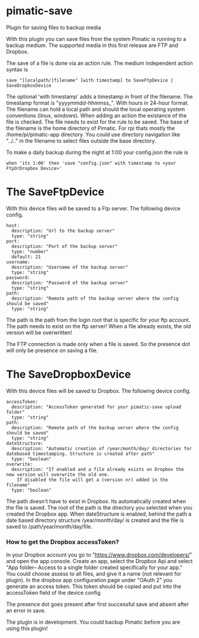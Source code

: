 # pimatic-save
Plugin for saving files to backup media

With this plugin you can save files from the system Pimatic is running to a backup medium. The supported media in this first release are FTP and Dropbox.

The save of a file is done via an action rule. The medium independent action syntax is
```
save "[localpath/]filename" [with timestamp] to SaveFtpDevice | SaveDropboxDevice
```

The optional 'with timestamp' adds a timestamp in front of the filename.
The timestamp format is "yyyymmdd-hhmmss_". With hours in 24-hour format.
The filename can hold a local path and should the local operating system conventions (linux, windows). When adding an action the existance of the file is checked. The file needs to exist for the rule to be saved.
The base of the filename is the home directory of Pimatic. For rpi thats mostly the /home/pi/pimatic-app directory. You could use directory navigation like "../.." in the filename to select files outside the base directory.

To make a daily backup during the night at 1:00 your config.json the rule is

```
when 'its 1:00' then 'save "config.json" with timestamp to <your FtpOrDropbox Device>'
```

# The SaveFtpDevice

With this device files will be saved to a Ftp server.
The following device config.

```
host:
  description: "Url to the backup server"
  type: "string"
port:
  description: "Port of the backup server"
  type: "number"
  default: 21
username:
  description: "Username of the backup server"
  type: "string"
password:
  description: "Password of the backup server"
  type: "string"
path:
  description: "Remote path of the backup server where the config should be saved"
  type: "string"
```

The path is the path from the login root that is specific for your ftp account. The path needs to exist on the ftp server! When a file already exists, the old version will be overwritten!

The FTP connection is made only when a file is saved. So the presence dot will only be presence on saving a file.

# The SaveDropboxDevice

With this device files will be saved to Dropbox.
The following device config.

```
accessToken:
  description: "AccessToken generated for your pimatic-save upload folder"
  type: "string"
path:
  description: "Remote path of the backup server where the config should be saved"
  type: "string"
dateStructure:
  description: "Automatic creation of /year/month/day/ directories for datebased timestamping. Structure is created after path"
  type: "boolean"
overwrite:
  description: "If enabled and a file already exists on Dropbox the new version will overwrite the old one.
    If disabled the file will get a (version nr) added in the filename"
  type: "boolean"
```

The path doesn't have to exist in Dropbox. Its automatically created when the file is saved. The root of the path is the directory you selected when you created the Dropbox app. When dateStructure is enabled, behind the path a date based directory structure /year/month/day/ is created and the file is saved to /path/year/month/day/file.

### How to get the Dropbox accessToken?

In your Dropbox account you go to "https://www.dropbox.com/developers/" and open the app console. Create an app, select the Dropbox Api and select "App folder– Access to a single folder created specifically for your app." You could choose assess to all files, and give it a name (not relevant for plugin).
In the dropbox app configuration page under "OAuth 2" you generate an access token. This token should be copied and put into the accessToken field of the device config

The presence dot goes present after first successful save and absent after an error in save.


The plugin is in development. You could backup Pimatic before you are using this plugin!
